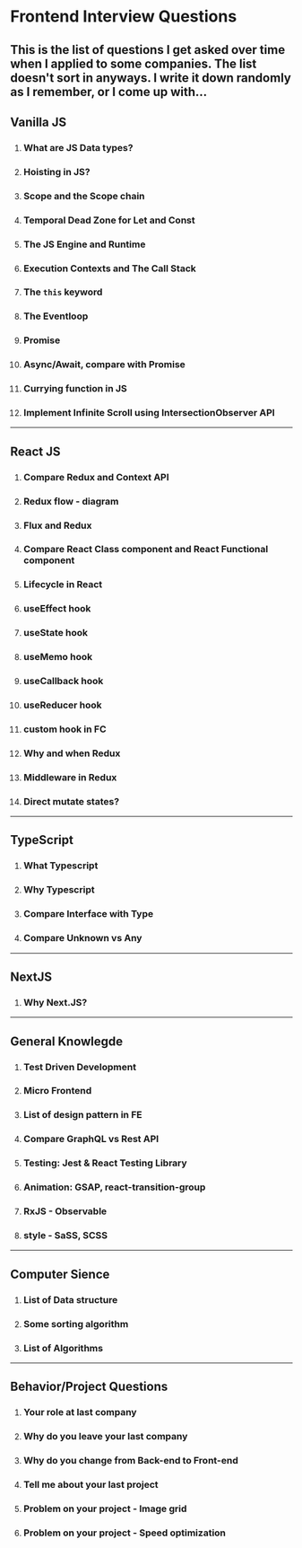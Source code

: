 # Frontend Interview Questions

This is the list of questions I get asked over time when I applied to some companies. The list doesn't sort in anyways. I write it down randomly as I remember, or I come up with...
---
## Vanilla JS
1. ### What are JS Data types?
2. ### Hoisting in JS?
3. ### Scope and the Scope chain
4. ### Temporal Dead Zone for Let and Const
5. ### The JS Engine and Runtime
6. ### Execution Contexts and The Call Stack
7. ### The `this` keyword
8. ### The Eventloop
9. ### Promise
10. ### Async/Await, compare with Promise
11. ### Currying function in JS
12. ### Implement Infinite Scroll using IntersectionObserver API 
---
## React JS
1. ### Compare Redux and Context API
2. ### Redux flow - diagram
3. ### Flux and Redux
4. ### Compare React Class component and React Functional component
5. ### Lifecycle in React
6. ### useEffect hook
7. ### useState hook
8. ### useMemo hook
9. ### useCallback hook
10. ### useReducer hook
11. ### custom hook in FC
12. ### Why and when Redux
13. ### Middleware in Redux
14. ### Direct mutate states?
---
## TypeScript
1. ### What Typescript
2. ### Why Typescript
3. ### Compare Interface with Type
4. ### Compare Unknown vs Any
---
## NextJS
1. ### Why Next.JS?
---
## General Knowlegde
1. ### Test Driven Development
2. ### Micro Frontend
3. ### List of design pattern in FE
4. ### Compare GraphQL vs Rest API
5. ### Testing: Jest & React Testing Library
6. ### Animation: GSAP, react-transition-group
7. ### RxJS - Observable
8. ### style - SaSS, SCSS
---
## Computer Sience
1. ### List of Data structure
2. ### Some sorting algorithm
3. ### List of Algorithms
---
## Behavior/Project Questions
1. ### Your role at last company
2. ### Why do you leave your last company
3. ### Why do you change from Back-end to Front-end
4. ### Tell me about your last project
5. ### Problem on your project - Image grid
6. ### Problem on your project - Speed optimization
